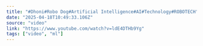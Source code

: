 ```yaml
---
title: "#Dhoni#Robo Dog#Artificial Intelligence#AI#Technology#ROBOTECH"
date: "2025-04-18T10:49:33.106Z"
source: "video"
link: "https://www.youtube.com/watch?v=ldE4DTHb9Yg"
tags: ["video", "ml"]
---
```



